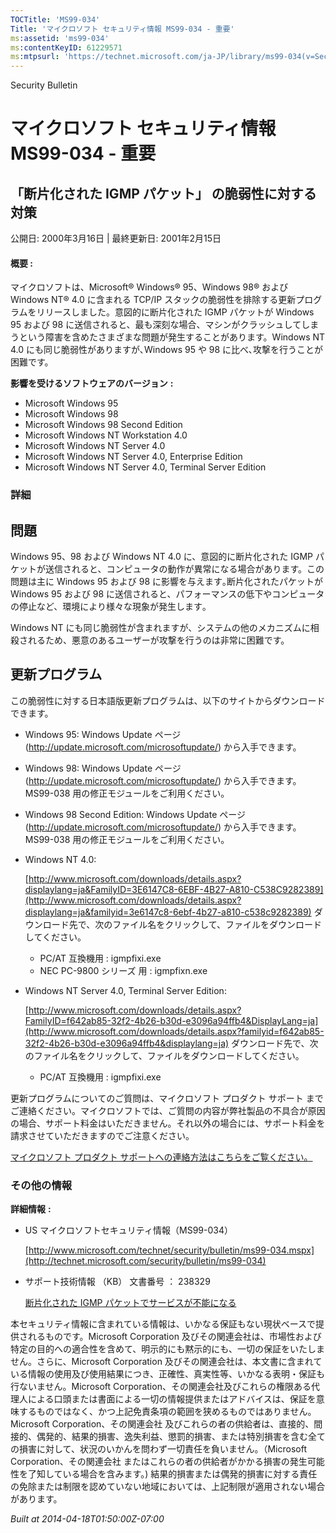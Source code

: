 ```yaml
---
TOCTitle: 'MS99-034'
Title: 'マイクロソフト セキュリティ情報 MS99-034 - 重要'
ms:assetid: 'ms99-034'
ms:contentKeyID: 61229571
ms:mtpsurl: 'https://technet.microsoft.com/ja-JP/library/ms99-034(v=Security.10)'
---
```


Security Bulletin

マイクロソフト セキュリティ情報 MS99-034 - 重要
===============================================

「断片化された IGMP パケット」 の脆弱性に対する対策
---------------------------------------------------

公開日: 2000年3月16日 | 最終更新日: 2001年2月15日

#### 概要 :

マイクロソフトは、Microsoft® Windows® 95、Windows 98® および Windows NT® 4.0 に含まれる TCP/IP スタックの脆弱性を排除する更新プログラムをリリースしました。意図的に断片化された IGMP パケットが Windows 95 および 98 に送信されると、最も深刻な場合、マシンがクラッシュしてしまうという障害を含めたさまざまな問題が発生することがあります。Windows NT 4.0 にも同じ脆弱性がありますが､Windows 95 や 98 に比べ､攻撃を行うことが困難です。

**影響を受けるソフトウェアのバージョン** **:**

-   Microsoft Windows 95
-   Microsoft Windows 98
-   Microsoft Windows 98 Second Edition
-   Microsoft Windows NT Workstation 4.0
-   Microsoft Windows NT Server 4.0
-   Microsoft Windows NT Server 4.0, Enterprise Edition
-   Microsoft Windows NT Server 4.0, Terminal Server Edition

### 詳細

問題
----


Windows 95、98 および Windows NT 4.0 に、意図的に断片化された IGMP パケットが送信されると、コンピュータの動作が異常になる場合があります。この問題は主に Windows 95 および 98 に影響を与えます｡断片化されたパケットが Windows 95 および 98 に送信されると、パフォーマンスの低下やコンピュータの停止など、環境により様々な現象が発生します｡

Windows NT にも同じ脆弱性が含まれますが、システムの他のメカニズムに相殺されるため、悪意のあるユーザーが攻撃を行うのは非常に困難です。

更新プログラム
--------------


この脆弱性に対する日本語版更新プログラムは、以下のサイトからダウンロードできます。

-   Windows 95:
    Windows Update ページ (<http://update.microsoft.com/microsoftupdate/>) から入手できます。
-   Windows 98:
    Windows Update ページ (<http://update.microsoft.com/microsoftupdate/>) から入手できます。
    MS99-038 用の修正モジュールをご利用ください。
-   Windows 98 Second Edition:
    Windows Update ページ (<http://update.microsoft.com/microsoftupdate/>) から入手できます。
    MS99-038 用の修正モジュールをご利用ください。
-   Windows NT 4.0:

    [http://www.microsoft.com/downloads/details.aspx?displaylang=ja&FamilyID=3E6147C8-6EBF-4B27-A810-C538C9282389](http://www.microsoft.com/downloads/details.aspx?displaylang=ja&familyid=3e6147c8-6ebf-4b27-a810-c538c9282389)
    ダウンロード先で、次のファイル名をクリックして、ファイルをダウンロードしてください。
    -   PC/AT 互換機用 : igmpfixi.exe
    -   NEC PC-9800 シリーズ 用 : igmpfixn.exe
-   Windows NT Server 4.0, Terminal Server Edition:

    [http://www.microsoft.com/downloads/details.aspx?FamilyID=f642ab85-32f2-4b26-b30d-e3096a94ffb4&DisplayLang=ja](http://www.microsoft.com/downloads/details.aspx?familyid=f642ab85-32f2-4b26-b30d-e3096a94ffb4&displaylang=ja)
    ダウンロード先で、次のファイル名をクリックして、ファイルをダウンロードしてください。
    -   PC/AT 互換機用 : igmpfixi.exe

更新プログラムについてのご質問は、マイクロソフト プロダクト サポート までご連絡ください。マイクロソフトでは、ご質問の内容が弊社製品の不具合が原因の場合、サポート料金はいただきません。それ以外の場合には、サポート料金を請求させていただきますのでご注意ください。

[マイクロソフト プロダクト サポートへの連絡方法はこちらをご覧ください。](http://www.microsoft.com/japan/security/support/patchqa.mspx)

### その他の情報

**詳細情報** **:**

-   US マイクロソフトセキュリティ情報（MS99-034）

    [http://www.microsoft.com/technet/security/bulletin/ms99-034.mspx](http://technet.microsoft.com/security/bulletin/ms99-034)
-   サポート技術情報 （KB） 文書番号 ： 238329

    [断片化された IGMP パケットでサービスが不能になる](http://support.microsoft.com/kb/238329)

本セキュリティ情報に含まれている情報は、いかなる保証もない現状ベースで提供されるものです。Microsoft Corporation 及びその関連会社は、市場性および特定の目的への適合性を含めて、明示的にも黙示的にも、一切の保証をいたしません。さらに、Microsoft Corporation 及びその関連会社は、本文書に含まれている情報の使用及び使用結果につき、正確性、真実性等、いかなる表明・保証も行ないません。Microsoft Corporation、その関連会社及びこれらの権限ある代理人による口頭または書面による一切の情報提供またはアドバイスは、保証を意味するものではなく、かつ上記免責条項の範囲を狭めるものではありません。Microsoft Corporation、その関連会社 及びこれらの者の供給者は、直接的、間接的、偶発的、結果的損害、逸失利益、懲罰的損害、または特別損害を含む全ての損害に対して、状況のいかんを問わず一切責任を負いません。（Microsoft Corporation、その関連会社 またはこれらの者の供給者がかかる損害の発生可能性を了知している場合を含みます。) 結果的損害または偶発的損害に対する責任の免除または制限を認めていない地域においては、上記制限が適用されない場合があります。

*Built at 2014-04-18T01:50:00Z-07:00*
